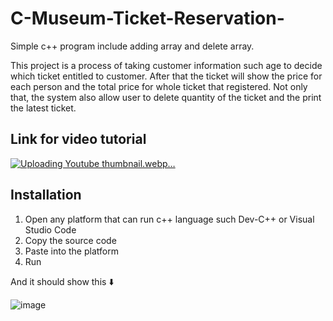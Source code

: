 # C-Museum-Ticket-Reservation-

Simple c++ program include adding array and delete array.

This project is a process of taking customer information such age to decide which ticket entitled to customer. 
After that the ticket will show the price for each person and the total price for whole ticket that registered. 
Not only that, the system also allow user to delete quantity of the ticket and the print the latest ticket. 

## Link for video tutorial
  
[![Uploading Youtube thumbnail.webp…](https://i.ytimg.com/an_webp/7VtjWC2ha0I/mqdefault_6s.webp?du=3000&sqp=CIiXipsG&rs=AOn4CLAO6mS4mh6HpPFjQ07nNQpr5H6B0w)](https://www.youtube.com/watch?v=7VtjWC2ha0I)
  
## Installation

1.  Open any platform that can run c++ language such Dev-C++ or Visual Studio Code
2.  Copy the source code
3.  Paste into the platform 
4.  Run

And it should show this ⬇️

![image](https://user-images.githubusercontent.com/92250985/199533920-c03c001d-348d-46d6-9000-7757a1e8992a.png)


